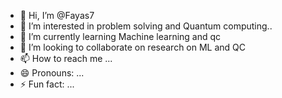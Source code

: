 - 👋 Hi, I’m @Fayas7
- 👀 I’m interested in problem solving and Quantum computing..
- 🌱 I’m currently learning Machine learning and qc
- 💞️ I’m looking to collaborate on research on ML and QC
- 📫 How to reach me ...
- 😄 Pronouns: ...
- ⚡ Fun fact: ...

<!---
Fayas7/Fayas7 is a ✨ special ✨ repository because its `README.md` (this file) appears on your GitHub profile.
You can click the Preview link to take a look at your changes.
--->
